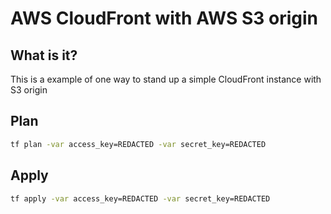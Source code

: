 # AWS CloudFront with AWS S3 origin

## What is it?
This is a example of one way to stand up a simple CloudFront instance with S3 origin

## Plan
```sh
tf plan -var access_key=REDACTED -var secret_key=REDACTED
```

## Apply
```sh
tf apply -var access_key=REDACTED -var secret_key=REDACTED
```
